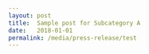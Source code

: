 ```yaml
---
layout: post
title:  Sample post for Subcategory A
date:   2018-01-01
permalink: /media/press-release/test
---
```

